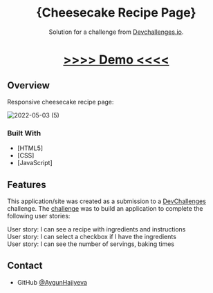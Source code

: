 <!-- Please update value in the {}  -->

<h1 align="center">{Cheesecake Recipe Page}</h1>

<div align="center">
   Solution for a challenge from  <a href="http://devchallenges.io" target="_blank">Devchallenges.io</a>.
</div>

<div align="center">
  <h1>
    <a href="https://cheesecakepage.netlify.app">
      >>>> Demo <<<<
    </a>
  </h1>
</div>
   
   
## Overview
 Responsive cheesecake recipe page:
   
 ![2022-05-03 (5)](https://user-images.githubusercontent.com/99952793/166363727-3176c6e8-690c-476d-9eec-3112cb891534.png)


### Built With

- [HTML5]
- [CSS]
- [JavaScript]

## Features

This application/site was created as a submission to a [DevChallenges](https://devchallenges.io/challenges) challenge. The [challenge](https://devchallenges.io/challenges/TtUjDt19eIHxNQ4n5jps) was to build an application to complete the following user stories:

User story: I can see a recipe with ingredients and instructions</br>
User story: I can select a checkbox if I have the ingredients</br>
User story: I can see the number of servings, baking times

## Contact

- GitHub [@AygunHajiyeva](https://{https://github.com/AygunHajiyeva})


